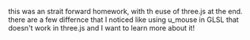 this was an strait forward homework, with th euse of three.js at the end. there are a few differnce that I noticed like using u_mouse in GLSL that doesn't work in three.js and I want to learn more about it!